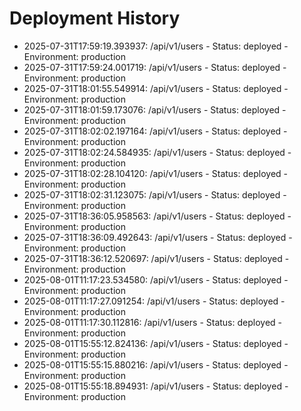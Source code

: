 # Deployment History

- 2025-07-31T17:59:19.393937: /api/v1/users - Status: deployed - Environment: production
- 2025-07-31T17:59:24.001719: /api/v1/users - Status: deployed - Environment: production
- 2025-07-31T18:01:55.549914: /api/v1/users - Status: deployed - Environment: production
- 2025-07-31T18:01:59.173076: /api/v1/users - Status: deployed - Environment: production
- 2025-07-31T18:02:02.197164: /api/v1/users - Status: deployed - Environment: production
- 2025-07-31T18:02:24.584935: /api/v1/users - Status: deployed - Environment: production
- 2025-07-31T18:02:28.104120: /api/v1/users - Status: deployed - Environment: production
- 2025-07-31T18:02:31.123075: /api/v1/users - Status: deployed - Environment: production
- 2025-07-31T18:36:05.958563: /api/v1/users - Status: deployed - Environment: production
- 2025-07-31T18:36:09.492643: /api/v1/users - Status: deployed - Environment: production
- 2025-07-31T18:36:12.520697: /api/v1/users - Status: deployed - Environment: production
- 2025-08-01T11:17:23.534580: /api/v1/users - Status: deployed - Environment: production
- 2025-08-01T11:17:27.091254: /api/v1/users - Status: deployed - Environment: production
- 2025-08-01T11:17:30.112816: /api/v1/users - Status: deployed - Environment: production
- 2025-08-01T15:55:12.824136: /api/v1/users - Status: deployed - Environment: production
- 2025-08-01T15:55:15.880216: /api/v1/users - Status: deployed - Environment: production
- 2025-08-01T15:55:18.894931: /api/v1/users - Status: deployed - Environment: production
